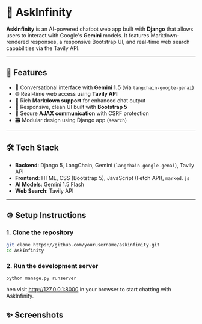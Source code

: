 # 🌌 AskInfinity

**AskInfinity** is an AI-powered chatbot web app built with **Django** that allows users to interact with Google's **Gemini** models. It features Markdown-rendered responses, a responsive Bootstrap UI, and real-time web search capabilities via the Tavily API.

---

## 🚀 Features

- 💬 Conversational interface with **Gemini 1.5** (via `langchain-google-genai`)
- 🌐 Real-time web access using **Tavily API**
- 🧠 Rich **Markdown support** for enhanced chat output
- 🎨 Responsive, clean UI built with **Bootstrap 5**
- 🔐 Secure **AJAX communication** with CSRF protection
- 🗃️ Modular design using Django app (`search`)

---

## 🛠️ Tech Stack

- **Backend**: Django 5, LangChain, Gemini (`langchain-google-genai`), Tavily API  
- **Frontend**: HTML, CSS (Bootstrap 5), JavaScript (Fetch API), `marked.js`  
- **AI Models**: Gemini 1.5 Flash  
- **Web Search**: Tavily API  

---

## ⚙️ Setup Instructions

### 1. Clone the repository

```bash
git clone https://github.com/yourusername/askinfinity.git
cd AskInfinity
```

### 2. Run the development server
```
python manage.py runserver
```

hen visit http://127.0.0.1:8000 in your browser to start chatting with AskInfinity.

## ✨ Screenshots
